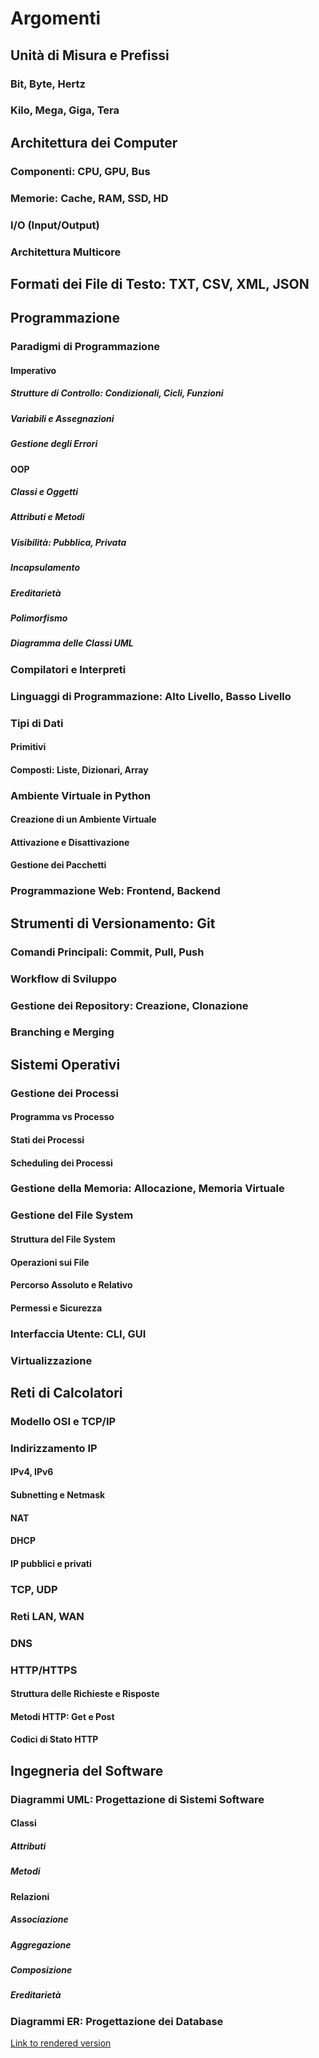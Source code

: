 # Argomenti
## Unità di Misura e Prefissi
### Bit, Byte, Hertz
### Kilo, Mega, Giga, Tera
## Architettura dei Computer
### Componenti: CPU, GPU, Bus
### Memorie: Cache, RAM, SSD, HD
### I/O (Input/Output)
### Architettura Multicore
## Formati dei File di Testo: TXT, CSV, XML, JSON
## Programmazione
### Paradigmi di Programmazione
#### Imperativo
##### Strutture di Controllo: Condizionali, Cicli, Funzioni
##### Variabili e Assegnazioni
##### Gestione degli Errori
#### OOP
##### Classi e Oggetti
##### Attributi e Metodi
##### Visibilità: Pubblica, Privata
##### Incapsulamento
##### Ereditarietà
##### Polimorfismo
##### **Diagramma delle Classi UML**
### Compilatori e Interpreti
### Linguaggi di Programmazione: Alto Livello, Basso Livello
### Tipi di Dati 
#### Primitivi
#### Composti: Liste, Dizionari, Array
### Ambiente Virtuale in Python
#### Creazione di un Ambiente Virtuale
#### Attivazione e Disattivazione
#### Gestione dei Pacchetti
### Programmazione Web: Frontend, Backend
## Strumenti di Versionamento: Git
### Comandi Principali: Commit, Pull, Push
### Workflow di Sviluppo
### Gestione dei Repository: Creazione, Clonazione
### Branching e Merging
## Sistemi Operativi
### Gestione dei Processi
#### Programma vs Processo
#### Stati dei Processi
#### Scheduling dei Processi
### Gestione della Memoria: Allocazione, Memoria Virtuale
### Gestione del File System
#### Struttura del File System
#### Operazioni sui File
#### Percorso Assoluto e Relativo
#### Permessi e Sicurezza
### Interfaccia Utente: CLI, GUI
### Virtualizzazione
## Reti di Calcolatori
### Modello OSI e TCP/IP
### Indirizzamento IP
#### IPv4, IPv6
#### Subnetting e Netmask
#### NAT
#### DHCP
#### IP pubblici e privati
### TCP, UDP
### Reti LAN, WAN
### DNS
### HTTP/HTTPS
#### Struttura delle Richieste e Risposte
#### Metodi HTTP: Get e Post
#### Codici di Stato HTTP
## Ingegneria del Software
### Diagrammi UML: Progettazione di Sistemi Software
#### Classi
##### Attributi
##### Metodi
#### Relazioni
##### Associazione
##### Aggregazione
##### Composizione
##### Ereditarietà
### Diagrammi ER: Progettazione dei Database

[Link to rendered version](argomenti_fondamentali.html)